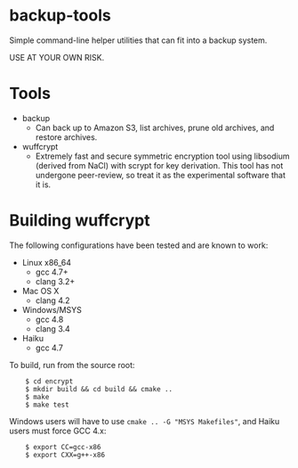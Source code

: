 backup-tools
============
Simple command-line helper utilities that can fit into a backup system.

USE AT YOUR OWN RISK.

Tools
=====
  * backup
    * Can back up to Amazon S3, list archives, prune old archives, and restore archives.
  * wuffcrypt
    * Extremely fast and secure symmetric encryption tool using libsodium (derived from NaCl) with scrypt for key derivation.  This tool has not undergone peer-review, so treat it as the experimental software that it is.

Building wuffcrypt
==================
The following configurations have been tested and are known to work:
  * Linux x86_64
    * gcc 4.7+
    * clang 3.2+
  * Mac OS X
    * clang 4.2
  * Windows/MSYS
    * gcc 4.8
    * clang 3.4
  * Haiku
    * gcc 4.7

To build, run from the source root:
```
    $ cd encrypt
    $ mkdir build && cd build && cmake ..
    $ make
    $ make test
```

Windows users will have to use `cmake .. -G "MSYS Makefiles"`, and Haiku users must force GCC 4.x:
```
    $ export CC=gcc-x86
    $ export CXX=g++-x86
```
